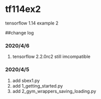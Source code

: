 # tf114ex2
tensorflow 1.14 example 2

##change log

### 2020/4/6
1. tensorflow 2.2.0rc2 still imcompatible 

### 2020/4/5
1. add sbex1.py
2. add 1_getting_started.py
3. add 2_gym_wrappers_saving_loading.py